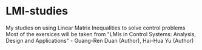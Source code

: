 # LMI-studies
My studies on using Linear Matrix Inequalities to solve control problems
Most of the exersices will be taken from "LMIs in Control Systems: Analysis, Design and Applications" -  Guang-Ren Duan (Author), Hai-Hua Yu (Author)
